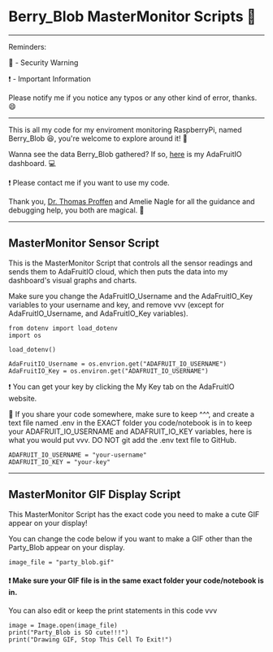 <h1>Berry_Blob MasterMonitor Scripts &#128013;</h1>

<hr>

<p>Reminders:</p>

<p>&#128272; - Security Warning</p>
<p>&#10071; - Important Information</p>

<p>Please notify me if you notice any typos or any other kind of error, thanks. &#128516;</p>

<hr>

<p>This is all my code for my enviroment monitoring RaspberryPi, named Berry_Blob &#128518;, you're welcome to explore around it! &#128270;</p>

<p>Wanna see the data Berry_Blob gathered? If so, <a href="https://io.adafruit.com/Thuviksa/dashboards/weather-monitor">here</a> is my AdaFruitIO dashboard. &#128187;</p>

<p>&#10071; Please contact me if you want to use my code.</p>

<p>Thank you, <a href="https://github.com/tproffen">Dr. Thomas Proffen</a> and Amelie Nagle for all the guidance and debugging help, you both are magical. &#129412;</p>

<hr>

<h2>MasterMonitor Sensor Script</h2>

<p>This is the MasterMonitor Script that controls all the sensor readings and sends them to AdaFruitIO cloud, which then puts the data into my dashboard's visual graphs and charts.</p>

<p>Make sure you change the AdaFruitIO_Username and the AdaFruitIO_Key variables to your username and key, and remove vvv (except for AdaFruitIO_Username, and AdaFruitIO_Key variables).</p>

    from dotenv import load_dotenv
    import os
    
    load_dotenv()
    
    AdaFruitIO_Username = os.envrion.get("ADAFRUIT_IO_USERNAME")
    AdaFruitIO_Key = os.environ.get("ADAFRUIT_IO_USERNAME")

<p>&#10071; You can get your key by clicking the My Key tab on the AdaFruitIO website.</p>

<p>&#128272; If you share your code somewhere, make sure to keep ^^^, and create a text file named .env in the EXACT folder you code/notebook is in to keep your ADAFRUIT_IO_USERNAME and ADAFRUIT_IO_KEY variables, here is what you would put vvv. DO NOT git add the .env text file to GitHub.</p>

    ADAFRUIT_IO_USERNAME = "your-username"
    ADAFRUIT_IO_KEY = "your-key"

<hr>



<h2>MasterMonitor GIF Display Script</h2>

<p>This MasterMonitor Script has the exact code you need to make a cute GIF appear on your display!</p>

<p>You can change the code below if you want to make a GIF other than the Party_Blob appear on your display.</p>

    image_file = "party_blob.gif"

<h4>&#10071; Make sure your GIF file is in the same exact folder your code/notebook is in.</h4>

<p>You can also edit or keep the print statements in this code vvv</p>

    image = Image.open(image_file)
    print("Party_Blob is SO cute!!!")
    print("Drawing GIF, Stop This Cell To Exit!")

